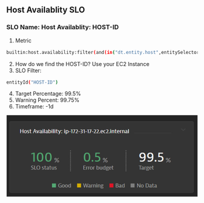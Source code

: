 ## Host Availablity SLO

### SLO Name: Host Availablity: HOST-ID
1. Metric

```bash
builtin:host.availability:filter(and(in("dt.entity.host",entitySelector("type(host),entityId("HOST-ID")")))):splitBy("dt.entity.host")
```

2. How do we find the HOST-ID? Use your EC2 Instance
3. SLO Filter:

```bash
entityId("HOST-ID")
```
4. Target Percentage: 99.5%
5. Warning Percent: 99.75%
6. Timeframe: -1d

![hostslo](../../../assets/images/hostslo.png)

